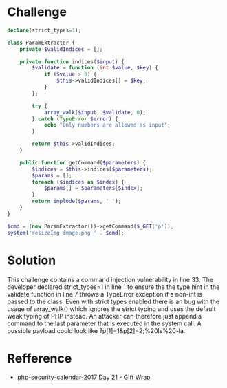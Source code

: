 # Challenge
```php 
declare(strict_types=1);

class ParamExtractor {
    private $validIndices = [];

    private function indices($input) {
        $validate = function (int $value, $key) {
            if ($value > 0) {
                $this->validIndices[] = $key;
            }
        };

        try {
            array_walk($input, $validate, 0);
        } catch (TypeError $error) {
            echo "Only numbers are allowed as input";
        }

        return $this->validIndices;
    }

    public function getCommand($parameters) {
        $indices = $this->indices($parameters);
        $params = [];
        foreach ($indices as $index) {
            $params[] = $parameters[$index];
        }
        return implode($params, ' ');
    }
}

$cmd = (new ParamExtractor())->getCommand($_GET['p']);
system('resizeImg image.png ' . $cmd);
```

# Solution
This challenge contains a command injection vulnerability in line 33. The developer declared strict_types=1 in line 1 to ensure the the type hint in the validate function in line 7 throws a TypeError exception if a non-int is passed to the class. Even with strict types enabled there is an bug with the usage of array_walk() which ignores the strict typing and uses the default weak typing of PHP instead. An attacker can therefore just append a command to the last parameter that is executed in the system call. A possible payload could look like ?p[1]=1&p[2]=2;%20ls%20-la.

# Refference
+ [php-security-calendar-2017 Day 21 - Gift Wrap](https://github.com/spoock1024/CTF-Practice/blob/830069f31248dcefe7eb5df02233843763ab955a/PHP%20SECURITY%20CALENDAR%202017/README_CN.md)